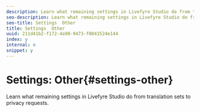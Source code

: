 ```yaml
---
description: Learn what remaining settings in Livefyre Studio do from translation sets to privacy requests.
seo-description: Learn what remaining settings in Livefyre Studio do from translation sets to privacy requests.
seo-title: Settings  Other
title: Settings  Other
uuid: 211d41b2-f172-4a90-9473-f0041524e144
index: y
internal: n
snippet: y
---
```


# Settings: Other{#settings-other}

Learn what remaining settings in Livefyre Studio do from translation sets to privacy requests.

